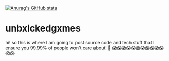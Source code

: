 [![Anurag's GitHub stats](https://github-readme-stats.vercel.app/api?username=htmldaddy)](https://github.com/anuraghazra/github-readme-stats)

# unbxlckedgxmes
hi! so this is where I am going to post source code and tech stuff that I ensure you 99.99% of people won't care about! 👀
😱😱😱😱😱😱😱😱😱😱😱😱😱
